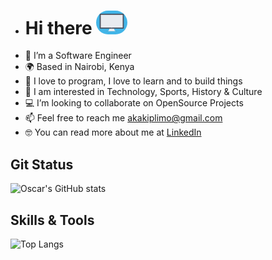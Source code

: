 - #  Hi there <img src="https://github.com/akakiplimo/akakiplimo/blob/main/responsive_screen.gif" alt-text="👋🏾" height="auto" width="50px" style="border-radius:25px">
- 👋  I’m a Software Engineer
- 🌍  Based in Nairobi, Kenya
- 🚀  I love to program, I love to learn and to build things
- 🌱  I am interested in Technology, Sports, History & Culture
- 💻  I’m looking to collaborate on OpenSource Projects
- 📫  Feel free to reach me akakiplimo@gmail.com
- 🤓  You can read more about me at [LinkedIn](https://www.linkedin.com/in/adrian-kiplimo-55947a132/)

Git Status
------

![Oscar's GitHub stats](https://github-readme-stats.vercel.app/api?username=akakiplimo&count_private=true&show_icons=true&theme=tokyonight)


Skills & Tools
-------

![Top Langs](https://github-readme-stats.vercel.app/api/top-langs/?username=akakiplimo&langs_count=7&layout=compact)

<!--
**akakiplimo/akakiplimo** is a ✨ _special_ ✨ repository because its `README.md` (this file) appears on your GitHub profile.

Here are some ideas to get you started:

- 🔭 I’m currently working on ...
- 🌱 I’m currently learning ...
- 👯 I’m looking to collaborate on ...
- 🤔 I’m looking for help with ...
- 💬 Ask me about ...
- 📫 How to reach me: ...
- 😄 Pronouns: ...
- ⚡ Fun fact: ...
-->
